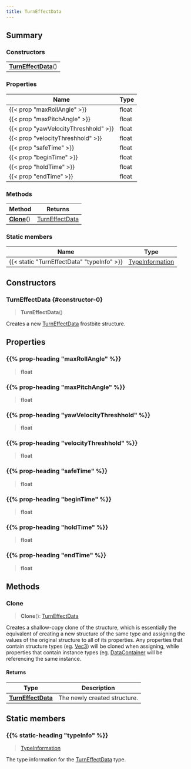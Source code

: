 ```yaml
---
title: TurnEffectData
---
```



## Summary
### Constructors
| |
| ----------- |
| **[TurnEffectData](#constructor-0)**() |

### Properties
| Name | Type |
| ---- | ---- |
| {{< prop "maxRollAngle" >}} | float |
| {{< prop "maxPitchAngle" >}} | float |
| {{< prop "yawVelocityThreshhold" >}} | float |
| {{< prop "velocityThreshhold" >}} | float |
| {{< prop "safeTime" >}} | float |
| {{< prop "beginTime" >}} | float |
| {{< prop "holdTime" >}} | float |
| {{< prop "endTime" >}} | float |

### Methods
| Method | Returns |
| ------ | ---- |
| **[Clone](#clone)**() | [TurnEffectData](/vext/ref/fb/turneffectdata) |

### Static members
| Name | Type |
| ---- | ---- |
| {{< static "TurnEffectData" "typeInfo" >}} | [TypeInformation](/vext/ref/shared/class/typeinformation) |

## Constructors
### TurnEffectData {#constructor-0}
> **TurnEffectData**()

Creates a new [TurnEffectData](/vext/ref/fb/turneffectdata) frostbite structure.

## Properties
### {{% prop-heading "maxRollAngle" %}}
> **float**

### {{% prop-heading "maxPitchAngle" %}}
> **float**

### {{% prop-heading "yawVelocityThreshhold" %}}
> **float**

### {{% prop-heading "velocityThreshhold" %}}
> **float**

### {{% prop-heading "safeTime" %}}
> **float**

### {{% prop-heading "beginTime" %}}
> **float**

### {{% prop-heading "holdTime" %}}
> **float**

### {{% prop-heading "endTime" %}}
> **float**

## Methods
### Clone
> **Clone**(): [TurnEffectData](/vext/ref/fb/turneffectdata)

Creates a shallow-copy clone of the structure, which is essentially the equivalent of creating a new structure of the same type and assigning the values of the original structure to all of its properties. Any properties that contain structure types (eg. [Vec3](/vext/ref/shared/class/vec3)) will be cloned when assigning, while properties that contain instance types (eg. [DataContainer](/vext/ref/shared/class/datacontainer) will be referencing the same instance.

#### Returns
| Type | Description |
| ---- | ----------- |
| **[TurnEffectData](/vext/ref/fb/turneffectdata)** | The newly created structure. |

## Static members
### {{% static-heading "typeInfo" %}}
> [TypeInformation](/vext/ref/shared/class/typeinformation)

The type information for the [TurnEffectData](/vext/ref/fb/turneffectdata) type.

